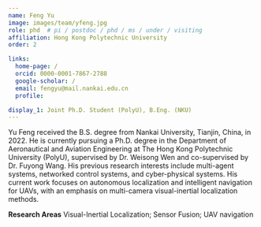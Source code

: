 ```yaml
---
name: Feng Yu
image: images/team/yfeng.jpg
role: phd  # pi / postdoc / phd / ms / under / visiting
affiliation: Hong Kong Polytechnic University
order: 2

links:
  home-page: /
  orcid: 0000-0001-7867-2788
  google-scholar: / 
  email: fengyu@mail.nankai.edu.cn
  profile: 

display_1: Joint Ph.D. Student (PolyU), B.Eng. (NKU)
---
```


<!--  Add a short self introduction here -->
<!-- Like Research Areas -->

Yu Feng received the B.S. degree from Nankai University, Tianjin, China, in 2022. He is currently pursuing a Ph.D. degree in the Department of Aeronautical and Aviation Engineering at The Hong Kong Polytechnic University (PolyU), supervised by Dr. Weisong Wen and co-supervised by Dr. Fuyong Wang. His previous research interests include multi-agent systems, networked control systems, and cyber-physical systems. His current work focuses on autonomous localization and intelligent navigation for UAVs, with an emphasis on multi-camera visual-inertial localization methods.

**Research Areas**
Visual-Inertial Localization; Sensor Fusion; UAV navigation
